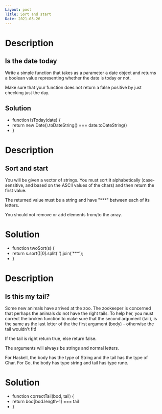 ```yaml
---
Layout: post
Title: Sort and start
Date: 2021-03-26
---
```


# Description

## Is the date today

Write a simple function that takes as a parameter a date object and returns a boolean value representing whether the date is today or not.

Make sure that your function does not return a false positive by just checking just the day.

## Solution

- function isToday(date) {
- return new Date().toDateString() === date.toDateString()
- }

# Description

## Sort and start

You will be given a vector of strings. You must sort it alphabetically (case-sensitive, and based on the ASCII values of the chars) and then return the first value.

The returned value must be a string and have "\*\*\*" between each of its letters.

You should not remove or add elements from/to the array.

# Solution

- function twoSort(s) {
- return s.sort()[0].split('').join('\*\*\*');
- }

# Description

## Is this my tail?

Some new animals have arrived at the zoo. The zookeeper is concerned that perhaps the animals do not have the right tails. To help her, you must correct the broken function
to make sure that the second argument (tail), is the same as the last letter of the
the first argument (body) - otherwise the tail wouldn't fit!

If the tail is right return true, else return false.

The arguments will always be strings and normal letters.

For Haskell, the body has the type of String and the tail has the type of Char. For Go, the body has
type string and tail has type rune.

# Solution

- function correctTail(bod, tail) {
- return bod[bod.length-1] === tail
- }
